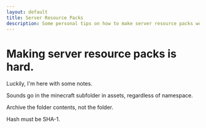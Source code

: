```yaml
---
layout: default
title: Server Resource Packs
description: Some personal tips on how to make server resource packs work.
---
```

# Making server resource packs is hard.
Luckily, I'm here with some notes.

Sounds go in the minecraft subfolder in assets, regardless of namespace.

Archive the folder contents, not the folder.

Hash must be SHA-1.
